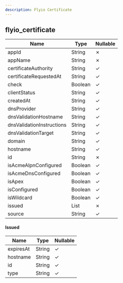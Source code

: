 ```yaml
---
description: Flyio Certificate
---
```

flyio_certificate
-----------------

| **Name**                  | **Type**     | **Nullable** |
| ------------------------- | ------------ | ------------ |
| appId                     | String       | &cross;      |
| appName                   | String       | &cross;      |
| certificateAuthority      | String       | &check;      |
| certificateRequestedAt    | String       | &check;      |
| check                     | Boolean      | &check;      |
| clientStatus              | String       | &check;      |
| createdAt                 | String       | &check;      |
| dnsProvider               | String       | &check;      |
| dnsValidationHostname     | String       | &check;      |
| dnsValidationInstructions | String       | &check;      |
| dnsValidationTarget       | String       | &check;      |
| domain                    | String       | &check;      |
| hostname                  | String       | &check;      |
| id                        | String       | &cross;      |
| isAcmeAlpnConfigured      | Boolean      | &check;      |
| isAcmeDnsConfigured       | Boolean      | &check;      |
| isApex                    | Boolean      | &check;      |
| isConfigured              | Boolean      | &check;      |
| isWildcard                | Boolean      | &check;      |
| issued                    | List<Issued> | &cross;      |
| source                    | String       | &check;      |

#### Issued
| **Name**  | **Type** | **Nullable** |
| --------- | -------- | ------------ |
| expiresAt | String   | &check;      |
| hostname  | String   | &check;      |
| id        | String   | &check;      |
| type      | String   | &check;      |
